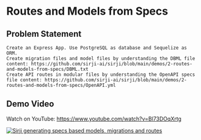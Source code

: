 # Routes and Models from Specs

## Problem Statement
```
Create an Express App. Use PostgreSQL as database and Sequelize as ORM.
Create migration files and model files by understanding the DBML file content: https://github.com/sirji-ai/sirji/blob/main/demos/2-routes-and-models-from-specs/DBML.txt
Create API routes in modular files by understanding the OpenAPI specs file content: https://github.com/sirji-ai/sirji/blob/main/demos/2-routes-and-models-from-specs/OpenAPI.yml
```

## Demo Video

Watch on YouTube: https://www.youtube.com/watch?v=Bl73DOqXrtg

[![Sirji generating specs based models, migrations and routes](https://img.youtube.com/vi/Bl73DOqXrtg/0.jpg)](https://www.youtube.com/watch?v=Bl73DOqXrtg)
